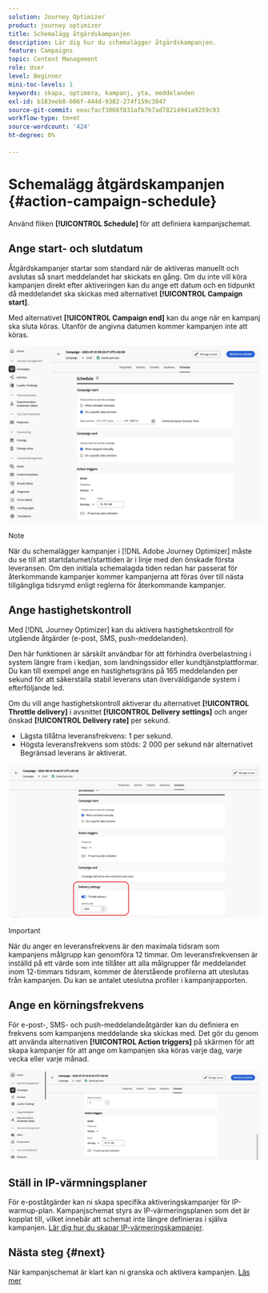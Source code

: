 ```yaml
---
solution: Journey Optimizer
product: journey optimizer
title: Schemalägg åtgärdskampanjen
description: Lär dig hur du schemalägger åtgärdskampanjen.
feature: Campaigns
topic: Content Management
role: User
level: Beginner
mini-toc-levels: 1
keywords: skapa, optimera, kampanj, yta, meddelanden
exl-id: b183eeb8-606f-444d-9302-274f159c3847
source-git-commit: eeacfacf3068f831afb7b7ad78214941a9259c93
workflow-type: tm+mt
source-wordcount: '424'
ht-degree: 0%

---
```


# Schemalägg åtgärdskampanjen {#action-campaign-schedule}

Använd fliken **[!UICONTROL Schedule]** för att definiera kampanjschemat.

## Ange start- och slutdatum

Åtgärdskampanjer startar som standard när de aktiveras manuellt och avslutas så snart meddelandet har skickats en gång. Om du inte vill köra kampanjen direkt efter aktiveringen kan du ange ett datum och en tidpunkt då meddelandet ska skickas med alternativet **[!UICONTROL Campaign start]**.

Med alternativet **[!UICONTROL Campaign end]** kan du ange när en kampanj ska sluta köras. Utanför de angivna datumen kommer kampanjen inte att köras.

![](assets/create-campaign-schedule.png)

>[!NOTE]
>
>När du schemalägger kampanjer i [!DNL Adobe Journey Optimizer] måste du se till att startdatumet/starttiden är i linje med den önskade första leveransen. Om den initiala schemalagda tiden redan har passerat för återkommande kampanjer kommer kampanjerna att föras över till nästa tillgängliga tidsrymd enligt reglerna för återkommande kampanjer.

## Ange hastighetskontroll

Med [!DNL Journey Optimizer] kan du aktivera hastighetskontroll för utgående åtgärder (e-post, SMS, push-meddelanden).

Den här funktionen är särskilt användbar för att förhindra överbelastning i system längre fram i kedjan, som landningssidor eller kundtjänstplattformar. Du kan till exempel ange en hastighetsgräns på 165 meddelanden per sekund för att säkerställa stabil leverans utan överväldigande system i efterföljande led.

Om du vill ange hastighetskontroll aktiverar du alternativet **[!UICONTROL Throttle delivery]** i avsnittet **[!UICONTROL Delivery settings]** och anger önskad **[!UICONTROL Delivery rate]** per sekund.

* Lägsta tillåtna leveransfrekvens: 1 per sekund.
* Högsta leveransfrekvens som stöds: 2 000 per sekund när alternativet Begränsad leverans är aktiverat.

![](assets/throttling-rate-control.png)

>[!IMPORTANT]
>
>När du anger en leveransfrekvens är den maximala tidsram som kampanjens målgrupp kan genomföra 12 timmar. Om leveransfrekvensen är inställd på ett värde som inte tillåter att alla målgrupper får meddelandet inom 12-timmars tidsram, kommer de återstående profilerna att uteslutas från kampanjen. Du kan se antalet uteslutna profiler i kampanjrapporten.

## Ange en körningsfrekvens

För e-post-, SMS- och push-meddelandeåtgärder kan du definiera en frekvens som kampanjens meddelande ska skickas med. Det gör du genom att använda alternativen **[!UICONTROL Action triggers]** på skärmen för att skapa kampanjer för att ange om kampanjen ska köras varje dag, varje vecka eller varje månad.

![](assets/action-triggers.png)

## Ställ in IP-värmningsplaner

För e-poståtgärder kan ni skapa specifika aktiveringskampanjer för IP-warmup-plan. Kampanjschemat styrs av IP-värmeringsplanen som det är kopplat till, vilket innebär att schemat inte längre definieras i själva kampanjen. [Lär dig hur du skapar IP-värmeringskampanjer](../configuration/ip-warmup-campaign.md).

## Nästa steg {#next}

När kampanjschemat är klart kan ni granska och aktivera kampanjen. [Läs mer](review-activate-campaign.md)
